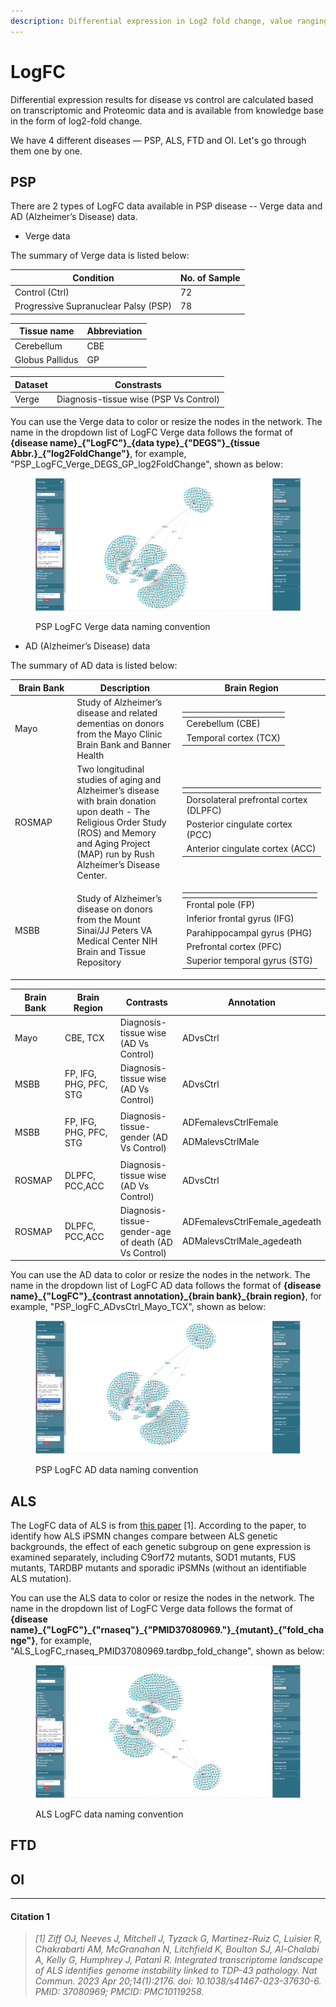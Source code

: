 ```yaml
---
description: Differential expression in Log2 fold change, value ranging from -Inf to +Inf
---
```


# LogFC

Differential expression results for disease vs control are calculated based on transcriptomic and Proteomic data and is available from knowledge base in the form of log2-fold change.

We have 4 different diseases — PSP, ALS, FTD and OI. Let's go through them one by one.

## PSP

There are 2 types of LogFC data available in PSP disease -- Verge data and AD (Alzheimer’s Disease) data.&#x20;

* Verge data

The summary of Verge data is listed below:

| Condition                            | No. of Sample |
| ------------------------------------ | ------------- |
| Control (Ctrl)                       | 72            |
| Progressive Supranuclear Palsy (PSP) | 78            |

| Tissue name     | Abbreviation |
| --------------- | ------------ |
| Cerebellum      | CBE          |
| Globus Pallidus | GP           |

| Dataset | Constrasts                             |
| ------- | -------------------------------------- |
| Verge   | Diagnosis-tissue wise (PSP Vs Control) |

You can use the Verge data to color or resize the nodes in the network. The name in the dropdown list of LogFC Verge data follows the format of **{disease name}\_{"LogFC"}\_{data type}\_{"DEGS"}\_{tissue Abbr.}\_{"log2FoldChange"}**, for example, "PSP\_LogFC\_Verge\_DEGS\_GP\_log2FoldChange", shown as below:

<figure><img src="../../.gitbook/assets/1735775213788.png" alt=""><figcaption><p>PSP LogFC Verge data naming convention</p></figcaption></figure>

* AD (Alzheimer’s Disease) data

The summary of AD data is listed below:

<table><thead><tr><th width="130">Brain Bank</th><th width="287">Description</th><th width="387">Brain Region</th></tr></thead><tbody><tr><td>Mayo</td><td>Study of Alzheimer’s disease and related dementias on donors from the Mayo Clinic Brain Bank and Banner Health</td><td><table data-header-hidden><thead><tr><th></th></tr></thead><tbody><tr><td>Cerebellum (CBE)</td></tr><tr><td>Temporal cortex (TCX)</td></tr></tbody></table></td></tr><tr><td>ROSMAP</td><td>Two longitudinal studies of aging and Alzheimer’s disease with brain donation upon death - The Religious Order Study (ROS) and Memory and Aging Project (MAP) run by Rush Alzheimer’s Disease Center.</td><td><table data-header-hidden><thead><tr><th></th></tr></thead><tbody><tr><td>Dorsolateral prefrontal cortex (DLPFC)</td></tr><tr><td>Posterior cingulate cortex (PCC)</td></tr><tr><td>Anterior cingulate cortex (ACC)</td></tr></tbody></table></td></tr><tr><td>MSBB</td><td>Study of Alzheimer’s disease on donors from the Mount Sinai/JJ Peters VA Medical Center NIH Brain and Tissue Repository</td><td><table data-header-hidden><thead><tr><th></th></tr></thead><tbody><tr><td>Frontal pole (FP)</td></tr><tr><td>Inferior frontal gyrus (IFG)</td></tr><tr><td>Parahippocampal gyrus (PHG)</td></tr><tr><td>Prefrontal cortex (PFC)</td></tr><tr><td>Superior temporal gyrus (STG)</td></tr></tbody></table></td></tr></tbody></table>

<table><thead><tr><th width="129">Brain Bank</th><th width="204">Brain Region</th><th width="203">Contrasts</th><th>Annotation</th></tr></thead><tbody><tr><td>Mayo</td><td>CBE, TCX</td><td>Diagnosis-tissue wise (AD Vs Control)</td><td>ADvsCtrl</td></tr><tr><td>MSBB</td><td>FP, IFG, PHG, PFC, STG</td><td>Diagnosis-tissue wise (AD Vs Control)</td><td>ADvsCtrl</td></tr><tr><td>MSBB</td><td>FP, IFG, PHG, PFC, STG</td><td>Diagnosis-tissue-gender (AD Vs Control)</td><td><p>ADFemalevsCtrlFemale</p><p>ADMalevsCtrlMale</p></td></tr><tr><td>ROSMAP</td><td>DLPFC, PCC,ACC</td><td>Diagnosis-tissue wise (AD Vs Control)</td><td>ADvsCtrl</td></tr><tr><td>ROSMAP</td><td>DLPFC, PCC,ACC</td><td>Diagnosis-tissue-gender-age of death (AD Vs Control)</td><td><p>ADFemalevsCtrlFemale_agedeath</p><p>ADMalevsCtrlMale_agedeath</p></td></tr></tbody></table>

You can use the AD data to color or resize the nodes in the network. The name in the dropdown list of LogFC AD data follows the format of **{disease name}\_{"LogFC"}\_{contrast annotation}\_{brain bank}\_{brain region}**, for example, "PSP\_logFC\_ADvsCtrl\_Mayo\_TCX", shown as below:

<figure><img src="../../.gitbook/assets/1735775251922.png" alt=""><figcaption><p>PSP LogFC AD data naming convention</p></figcaption></figure>

## ALS

The LogFC data of ALS is from [this paper](logfc.md#citation-1) \[1]. According to the paper, to identify how ALS iPSMN changes compare between ALS genetic backgrounds, the effect of each genetic subgroup on gene expression is examined separately, including C9orf72 mutants, SOD1 mutants, FUS mutants,  TARDBP mutants and sporadic iPSMNs (without an identifiable ALS mutation).

You can use the ALS data to color or resize the nodes in the network. The name in the dropdown list of LogFC Verge data follows the format of **{disease name}\_{"LogFC"}\_{"rnaseq"}\_{"PMID37080969."}\_{mutant}\_{"fold\_change"}**, for example, "ALS\_LogFC\_rnaseq\_PMID37080969.tardbp\_fold\_change", shown as below:

<figure><img src="../../.gitbook/assets/1735797230622.png" alt=""><figcaption><p>ALS LogFC data naming convention</p></figcaption></figure>

## FTD



## OI



***

#### Citation 1

> _\[1] Ziff OJ, Neeves J, Mitchell J, Tyzack G, Martinez-Ruiz C, Luisier R, Chakrabarti AM, McGranahan N, Litchfield K, Boulton SJ, Al-Chalabi A, Kelly G, Humphrey J, Patani R. Integrated transcriptome landscape of ALS identifies genome instability linked to TDP-43 pathology. Nat Commun. 2023 Apr 20;14(1):2176. doi: 10.1038/s41467-023-37630-6. PMID: 37080969; PMCID: PMC10119258._
